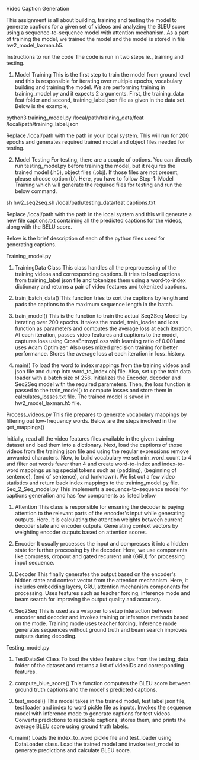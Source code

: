 Video Caption Generation

This assignment is all about building, training and testing the model to generate captions for a given set of videos and analyzing the BLEU score using a sequence-to-sequence model with attention mechanism. As a part of training the model, we trained the model and the model is stored in file hw2_model_laxman.h5.

Instructions to run the code
The code is run in two steps ie., training and testing.

1. Model Training
This is the first step to train the model from ground level and this is responsible for iterating over multiple epochs, vocabulary building and training the model. We are performing training in training_model.py and it expects 2 arguments. First, the training_data feat folder and second, training_label.json file as given in the data set. Below is the example,

python3 training_model.py /local/path/training_data/feat  /local/path/training_label.json

Replace /local/path with the path in your local system. This will run for 200 epochs and generates required trained model and object files needed for testing.

2. Model Testing
For testing, there are a couple of options.
You can directly run testing_model.py before training the model, but it requires the trained model (.h5), object files (.obj). If those files are not present, please choose option (b).
Here, you have to follow Step-1: Model Training which will generate the required files for testing and run the below command.
	
sh hw2_seq2seq.sh /local/path/testing_data/feat captions.txt
	
Replace /local/path with the path in the local system and this will generate a new file captions.txt containing all the predicted captions for the videos, along with the BELU score. 


Below is the brief description of each of the python files used for generating captions.

Training_model.py
1. TrainingData Class
This class handles all the preprocessing of the training videos and corresponding captions. 
It tries to load captions from training_label json file and tokenizes them using a word-to-index dictionary and returns a pair of video features and tokenized captions.

2. train_batch_data()
This function tries to sort the captions by length and pads the captions to the maximum sequence length in the batch.

3. train_model()
This is the function to train the actual Seq2Seq Model by iterating over 200 epochs.
It takes the model, train_loader and loss function as parameters and computes the average loss at each iteration.
At each iteration, passes video features and captions to the model, captures loss using CrossEntroypLoss with learning ratio of 0.001 and uses Adam Optimizer. 
Also uses mixed precision training for better performance.
Stores the average loss at each iteration in loss_history.

4. main()
To load the word to index mappings from the training videos and json file and dump into word_to_index.obj file. Also, set up the train data loader with a batch size of 256.
Initializes the Encoder, decoder and Seq2Seq model with the required parameters.
Then, the loss function is passed to the train_model() to compute losses and store them in calculates_losses.txt file.
The trained model is saved in hw2_model_laxman.h5 file.

Process_videos.py
This file prepares to generate vocabulary mappings by filtering out low-frequency words. Below are the steps involved in the get_mappings()

Initially, read all the video features files available in the given training dataset and load them into a dictionary.
Next, load the captions of those videos from the training json file and using the regular expressions remove unwanted characters.
Now, to build vocabulary we set min_word_count to 4 and filter out words fewer than 4 and create word-to-index and index-to-word mappings using special tokens such as <pad> (padding), <bos> (beginning of sentence), <eos> (end of sentence), and <unk> (unknown).
We list out a few video statistics and return back index mappings to the training_model.py file.
Seq_2_Seq_model.py
This implements a sequence-to-sequence model for captions generation and has few components as listed below

1. Attention 
This class is responsible for ensuring the decoder is paying attention to the relevant parts of the encoder's input while generating outputs. 
Here, it is calculating the attention weights between current decoder state and encoder outputs.
Generating context vectors by weighting encoder outputs based on attention scores.

2. Encoder
It usually processes the input and compresses it into a hidden state for further processing by the decoder.
Here, we use components like compress, dropout and gated recurrent unit (GRU) for processing input sequence.

3. Decoder
This finally generates the output based on the encoder's hidden state and context vector from the attention mechanism.
Here, it includes embedding layers, GRU, attention mechanism components for processing.
Uses features such as teacher forcing, inference mode and beam search for improving the output quality and accuracy.

4. Seq2Seq
This is used as a wrapper to setup interaction between encoder and decoder and invokes training or inference methods based on the mode.
Training mode uses teacher forcing, Inference mode generates sequences without ground truth and beam search improves outputs during decoding.


Testing_model.py
1. TestDataSet Class
To load the video feature clips from the testing_data folder of the dataset and returns a list of videoIDs and corresponding features.

2. compute_blue_score()
This function computes the BLEU score between ground truth captions and the model's predicted captions.

3. test_model()
This model takes in the trained model, test label json file, test loader and index to word pickle file as inputs.
Invokes the sequence model with inference mode to generate captions for test videos.
Converts predictions to readable captions, stores them, and prints the average BLEU score using ground truth labels.

4. main()
Loads the index_to_word pickle file and test_loader using DataLoader class.
Load the trained model and invoke test_model to generate predictions and calculate BLEU score.













